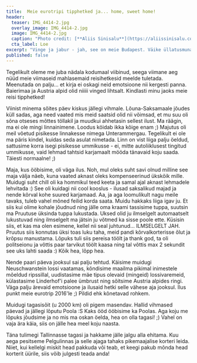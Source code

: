 ```yaml
---
title:  Meie eurotripi tipphetked ja... home, sweet home!
header: 
  teaser: IMG_4414-2.jpg
  overlay_image: IMG_4414-2.jpg
  image: IMG_4414-2.jpg
  caption: "Photo credit: [**Aliis Sinisalu**](https://aliissinisalu.com/)"
  cta_label: Loe
excerpt: "Vinge ja jabur - jah, see on meie Budapest. Väike üllatusmuna ka varuks ;)"
published: false
---
```

Tegelikult oleme me juba nädala kodumaal viibinud, seega viimane aeg nüüd meie viimaseid mahlasemaid reisihetkesid meelde tuletada. Meenutada on palju... et kirja ei oskagi neid emotsioone nii kergesti panna. Baierimaa ja Austria alpid olid niiiii vinged lihtsalt. Kindlasti minu jaoks meie reisi tipphetked!

Viinist minema sõites päev kiskus jällegi vihmale. Lõuna-Saksamaale jõudes küll sadas, aga need vaated mis meid saatsid olid nii võimsad, et mu suu oli sõna otseses mõttes töllakil ja muudkui ahhetasin sellest ilust. Ma räägin, ma ei ole mingi linnainimene. Loodus köidab ikka kõige enam ;) Majutus oli meil võetud pisikesse linnakesse nimega Unterammergau. Tegelikult ei ole ma päris kindel, kuidas seda asulat nimetada. Linn on vist liiga palju öeldud, sattusime korra isegi pisikesse ummikusse - ei, mitte autoliiklusest tingitud ummikusse, vaid lehmad tahtsid karjamaalt mööda tänavaid koju saada. Täiesti normaalne! ;) 

Maja, kus ööbisime, oli väga ilus. Noh, mul oleks suht savi olnud milline see maja välja näeb, kuna vaated aknast oleks kompenseerinud ükskõik mille. Muidugi suht chill oli ka hommikul teed keeta ja samal ajal aknast lehmadele lehvitada :) See oli kuidagi nii cool kooslus - ilusad saksalikud majad ja nende kõrval kohe suured karjamaad. Aa, ja aga loomulikult nagu meile tavaks, tuleb vahel mõned feilid korda saata. Muidu hakkaks liiga igav ju. Et siis kui olime kohale jõudnud ning jälle oma kraami tassisime tuppa, suutsin ma Pruutuse üksinda tuppa lukustada. Uksed olid ju ilmselgelt automaatselt lukustuvad ning ilmselgelt ma jätsin ju võtmed ka sisse poole ette. Küsisin siis, et kas ma olen esimene, kellel nii seal juhtunud... ILMSELGELT JAH. Pruutus siis konnutas üksi toas luku taha, meid pandi kõrvalkorterisse õlut ja krõpsu manustama. Lõpuks tuli siis pereisa töölt ja thank god, ta oli politseionu ja võttis paar tarvikut töölt kaasa ning tal võttis max 2 sekundit see uks lahti saada :) Kõik hea, lõpp hea.

Nende paari päeva jooksul sai palju tehtud. Käisime muidugi Neuschwanstein lossi vaatamas, kõndisime maailma pikimal inimestele mõeldud ripssillal, uudistasime mäe tipus olevaid (mingeid) lossivaremeid, külastasime Linderhof'i palee ümbrust ning sõitsime Austria alpides ringi. Väga palju ärevaid emotsioone ja ilusaid hetki selle vähese aja jooksul. Ilus punkt meie eurotrip 2016'le ;) Pildid ehk kõnetavad rohkem.

Muidugi tagasisõit (u 2000 km) oli pigem masendav. Hallid vihmased päevad ja jällegi lõputu Poola :S Kaks ööd ööbisime ka Poolas. Aga koju me lõpuks jõudsime ja no mis ma oskan öelda, hea on olla tagasi! ;) Vahel on vaja ära käia, siis on jälle hea meel koju naasta. 

Täna tulimegi Tallinnasse tagasi ja hakkame jälle jalgu alla ehitama. Kuu aega pesitseme Pelgulinnas ja selle ajaga tahaks pikemaajalise korteri leida. Niiet, kui kellelgi miskit head pakkuda või teab, et keegi pakub mõnda head korterit üürile, siis võib julgesti teada anda!
